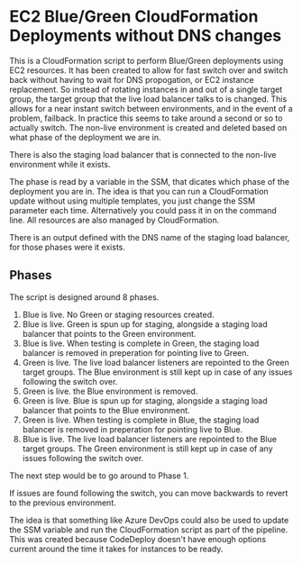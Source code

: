 # EC2 Blue/Green CloudFormation Deployments without DNS changes
This is a CloudFormation script to perform Blue/Green deployments using EC2 resources. It has been created to allow for fast switch over and switch back without having to wait for DNS propogation, or EC2 instance replacement. So instead of rotating instances in and out of a single target group, the target group that the live load balancer talks to is changed. This allows for a near instant switch between environments, and in the event of a problem, failback. In practice this seems to take around a second or so to actually switch. The non-live environment is created and deleted based on what phase of the deployment we are in.

There is also the staging load balancer that is connected to the non-live environment while it exists.

The phase is read by a variable in the SSM, that dicates which phase of the deployment you are in. The idea is that you can run a CloudFormation update without using multiple templates, you just change the SSM parameter each time. Alternatively you could pass it in on the command line. All resources are also managed by CloudFormation. 

There is an output defined with the DNS name of the staging load balancer, for those phases were it exists.

## Phases

The script is designed around 8 phases. 

1) Blue is live. No Green or staging resources created.
2) Blue is live. Green is spun up for staging, alongside a staging load balancer that points to the Green environment.
3) Blue is live. When testing is complete in Green, the staging load balancer is removed in preperation for pointing live to Green.
4) Green is live. The live load balancer listeners are repointed to the Green target groups. The Blue environment is still kept up in case of any issues following the switch over.
5) Green is live. the Blue environment is removed.
6) Green is live. Blue is spun up for staging, alongside a staging load balancer that points to the Blue environment.
7) Green is live. When testing is complete in Blue, the staging load balancer is removed in preperation for pointing live to Blue.
8) Blue is live. The live load balancer listeners are repointed to the Blue target groups. The Green environment is still kept up in case of any issues following the switch over.

The next step would be to go around to Phase 1.

If issues are found following the switch, you can move backwards to revert to the previous environment.

The idea is that something like Azure DevOps could also be used to update the SSM variable and run the CloudFormation script as part of the pipeline. This was created because CodeDeploy doesn't have enough options current around the time it takes for instances to be ready.
